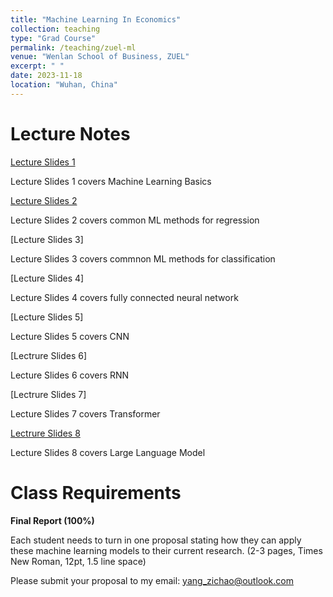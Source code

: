 ```yaml
---
title: "Machine Learning In Economics"
collection: teaching
type: "Grad Course"
permalink: /teaching/zuel-ml
venue: "Wenlan School of Business, ZUEL"
excerpt: " "
date: 2023-11-18
location: "Wuhan, China"
---
```


# Lecture Notes

[Lecture Slides 1](https://github.com/Anonymous-Y/my_website/blob/653c599899a2e199cbf9f5e31f734f01e9e92f0e/files/ZUEL/machine_learning_in_econ/basics.pdf)

Lecture Slides 1 covers Machine Learning Basics

[Lecture Slides 2](https://github.com/Anonymous-Y/my_website/blob/d22d813569abcaae0eb8dc324cc797794012e6e1/files/ZUEL/machine_learning_in_econ/regression.pdf)

Lecture Slides 2 covers common ML methods for regression 

[Lecture Slides 3]

Lecture Slides 3 covers commnon ML methods for classification

[Lecture Slides 4]

Lecture Slides 4 covers fully connected neural network

[Lecture Slides 5]

Lecture Slides 5 covers CNN

[Lectrure Slides 6]

Lecture Slides 6 covers RNN

[Lectrure Slides 7]

Lecture Slides 7 covers Transformer

[Lectrure Slides 8](https://github.com/Anonymous-Y/my_website/blob/d22d813569abcaae0eb8dc324cc797794012e6e1/files/ZUEL/machine_learning_in_econ/nlp.pdf)

Lecture Slides 8 covers Large Language Model


# Class Requirements


**Final Report (100%)**

Each student needs to turn in one proposal stating how they can apply these machine learning models to their current research. (2-3 pages, Times New Roman, 12pt, 1.5 line space)

<!--**Final Report DUE DATE:** 2022.11.30 11:59PM-->

Please submit your proposal to my email: yang_zichao@outlook.com

